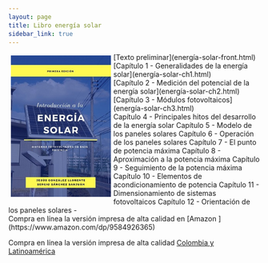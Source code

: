 ```yaml
---
layout: page
title: Libro energía solar
sidebar_link: true
---
```




<img src="CaratulaLibroEsmall.jpg" alt="title" align="left" style="padding:5px" width="200px">
[Texto preliminar](energía-solar-front.html)<br>
[Capítulo 1 - Generalidades de la energía solar](energía-solar-ch1.html)<br>
[Capítulo 2 - Medición del potencial de la energía solar](energía-solar-ch2.html)<br>
[Capítulo 3 - Módulos fotovoltaicos](energía-solar-ch3.html)<br>
Capítulo 4 - Principales hitos del desarrollo de la energía solar
Capítulo 5 - Modelo de los paneles solares
Capítulo 6 - Operación de los paneles solares
Capítulo 7 - El punto de potencia máxima
Capítulo 8 - Aproximación a la potencia máxima
Capítulo 9 - Seguimiento de la potencia máxima
Capítulo 10 - Elementos de acondicionamiento de potencia
Capítulo 11 - Dimensionamiento de sistemas fotovoltaicos
Capítulo 12 - Orientación de los paneles solares
 -
<br>
Compra en línea la versión impresa de alta calidad en [Amazon ](https://www.amazon.com/dp/9584926365)

Compra en línea la versión impresa de alta calidad [Colombia y Latinoamérica ](https://www.autoreseditores.com/libro/18954/jesus-gonzalez-llorente-y-sergio-sanchez-sanjuan/introduccion-a-la-energia-solar.html)

